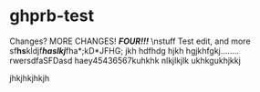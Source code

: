 ghprb-test
==========
Changes? MORE CHANGES! ***FOUR!!!***
\nstuff
Test edit, and more
sf****hs****kldjf***haslkj***fha*;kD*JFHG;
jkh
hdfhdg
hjkh
hgjkhfgkj........
rwersdfaSFDasd
haey45436567kuhkhk
nlkjlkjlk
ukhkgukhjkkj

jhkjhkjhkjh
